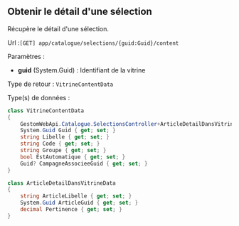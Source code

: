 ## <span id='detailsselection'>Obtenir le détail d'une sélection</span>

Récupère le détail d'une sélection.

Url :`[GET] app/catalogue/selections/{guid:Guid}/content`

Paramètres : 

- **guid** (System.Guid) : Identifiant de la vitrine

Type de retour : `VitrineContentData`

Type(s) de données :

```csharp
class VitrineContentData
{
	GestomWebApi.Catalogue.SelectionsController+ArticleDetailDansVitrineData[] Articles { get; set; }
	System.Guid Guid { get; set; }
	string Libelle { get; set; }
	string Code { get; set; }
	string Groupe { get; set; }
	bool EstAutomatique { get; set; }
	Guid? CampagneAssocieeGuid { get; set; }
}

class ArticleDetailDansVitrineData
{
	string ArticleLibelle { get; set; }
	System.Guid ArticleGuid { get; set; }
	decimal Pertinence { get; set; }
}

```
